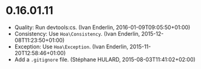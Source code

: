 # 0.16.01.11

  * Quality: Run devtools:cs. (Ivan Enderlin, 2016-01-09T09:05:50+01:00)
  * Consistency: Use `Hoa\Consistency`. (Ivan Enderlin, 2015-12-08T11:23:50+01:00)
  * Exception: Use `Hoa\Exception`. (Ivan Enderlin, 2015-11-20T12:58:46+01:00)
  * Add a `.gitignore` file. (Stéphane HULARD, 2015-08-03T11:41:02+02:00)

